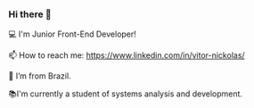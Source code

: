 ### Hi there 👋

💻 I'm Junior Front-End Developer!

📫 How to reach me: https://www.linkedin.com/in/vitor-nickolas/

🏡 I’m from Brazil.

📚I'm currently a student of systems analysis and development.

<!--
**vnickolas/vnickolas** is a ✨ _special_ ✨ repository because its `README.md` (this file) appears on your GitHub profile.

Here are some ideas to get you started:

- 🔭 I’m currently working on ...
- 🌱 I’m currently learning ...
- 👯 I’m looking to collaborate on ...
- 🤔 I’m looking for help with ...
- 💬 Ask me about ...
- 📫 How to reach me: ...
- 😄 Pronouns: ...
- ⚡ Fun fact: ...
-->
